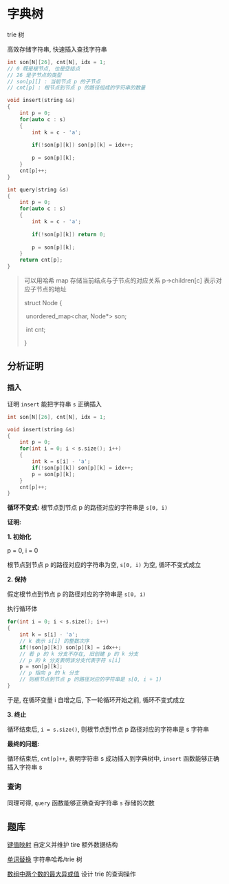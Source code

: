 # 字典树

trie 树

高效存储字符串, 快速插入查找字符串

```C++
int son[N][26], cnt[N], idx = 1;
// 0 既是根节点, 也是空结点
// 26 是子节点的类型
// son[p][] : 当前节点 p 的子节点
// cnt[p] : 根节点到节点 p 的路径组成的字符串的数量

void insert(string &s)
{
    int p = 0;
    for(auto c : s)
    {
        int k = c - 'a';
        
        if(!son[p][k]) son[p][k] = idx++;
        
        p = son[p][k];
    }
    cnt[p]++;
}

int query(string &s)
{
    int p = 0;
    for(auto c : s)
    {
        int k = c - 'a';
        
        if(!son[p][k]) return 0;
        
        p = son[p][k];
    }
    return cnt[p];
}
```

> 可以用哈希 map 存储当前结点与子节点的对应关系  p->children[c] 表示对应子节点的地址
>
> struct Node
> {
>
> ​	unordered_map<char, Node*> son;
>
> ​	int cnt;
>
> }

## 分析证明

### 插入

证明 `insert` 能把字符串 `s` 正确插入

```C++
int son[N][26], cnt[N], idx = 1;

void insert(string &s)
{
    int p = 0;
    for(int i = 0; i < s.size(); i++)
    {
        int k = s[i] - 'a';
        if(!son[p][k]) son[p][k] = idx++;
        p = son[p][k];
    }
    cnt[p]++;
}
```

**循环不变式:** 根节点到节点 p 的路径对应的字符串是 `s[0, i)`

**证明:**

**1. 初始化**

p = 0, i = 0

根节点到节点 p 的路径对应的字符串为空, `s[0, i)` 为空, 循环不变式成立

**2. 保持**

假定根节点到节点 p 的路径对应的字符串是 `s[0, i)`

执行循环体

```C++
for(int i = 0; i < s.size(); i++)
{
    int k = s[i] - 'a';		
    // k 表示 s[i] 的整数次序
    if(!son[p][k]) son[p][k] = idx++;
    // 若 p 的 k 分支不存在, 旧创建 p 的 k 分支 
    // p 的 k 分支表明该分支代表字符 s[i]
    p = son[p][k];
    // p 指向 p 的 k 分支
    // 则根节点到节点 p 的路径对应的字符串是 s[0, i + 1)
}
```

于是, 在循环变量 i 自增之后, 下一轮循环开始之前, 循环不变式成立

**3. 终止**

循环结束后,  `i = s.size()`, 则根节点到节点 p 路径对应的字符串是 s 字符串

**最终的问题:**

循环结束后, `cnt[p]++`, 表明字符串 s 成功插入到字典树中, `insert` 函数能够正确插入字符串 s

### 查询

同理可得, `query` 函数能够正确查询字符串 `s` 存储的次数

## 题库

[键值映射](https://leetcode.cn/problems/map-sum-pairs/)	自定义并维护 tire 额外数据结构

[单词替换](https://leetcode.cn/problems/replace-words/)	字符串哈希/trie 树

[数组中两个数的最大异或值](https://leetcode.cn/problems/maximum-xor-of-two-numbers-in-an-array/)	设计 trie 的查询操作
